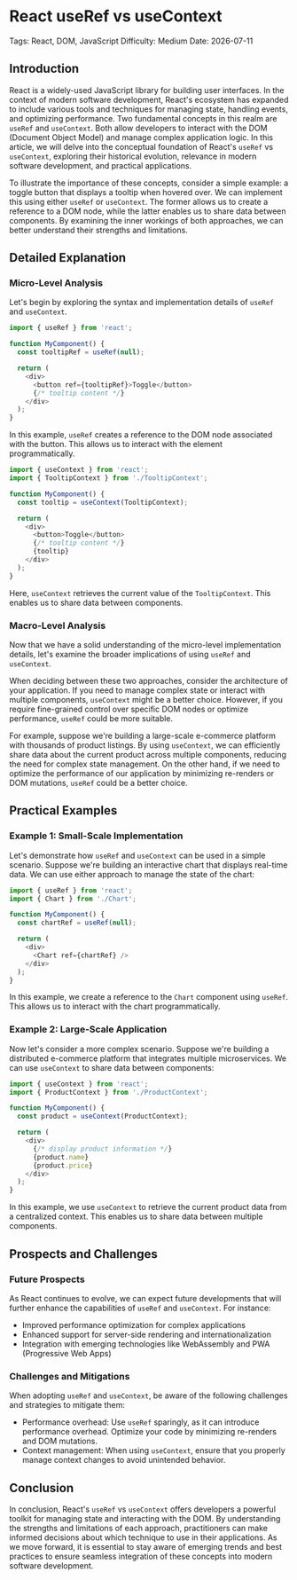 # React useRef vs useContext
Tags: React, DOM, JavaScript
Difficulty: Medium
Date: 2026-07-11

## Introduction

React is a widely-used JavaScript library for building user interfaces. In the context of modern software development, React's ecosystem has expanded to include various tools and techniques for managing state, handling events, and optimizing performance. Two fundamental concepts in this realm are `useRef` and `useContext`. Both allow developers to interact with the DOM (Document Object Model) and manage complex application logic. In this article, we will delve into the conceptual foundation of React's `useRef` vs `useContext`, exploring their historical evolution, relevance in modern software development, and practical applications.

To illustrate the importance of these concepts, consider a simple example: a toggle button that displays a tooltip when hovered over. We can implement this using either `useRef` or `useContext`. The former allows us to create a reference to a DOM node, while the latter enables us to share data between components. By examining the inner workings of both approaches, we can better understand their strengths and limitations.

## Detailed Explanation

### Micro-Level Analysis

Let's begin by exploring the syntax and implementation details of `useRef` and `useContext`.

```javascript
import { useRef } from 'react';

function MyComponent() {
  const tooltipRef = useRef(null);

  return (
    <div>
      <button ref={tooltipRef}>Toggle</button>
      {/* tooltip content */}
    </div>
  );
}
```

In this example, `useRef` creates a reference to the DOM node associated with the button. This allows us to interact with the element programmatically.

```javascript
import { useContext } from 'react';
import { TooltipContext } from './TooltipContext';

function MyComponent() {
  const tooltip = useContext(TooltipContext);

  return (
    <div>
      <button>Toggle</button>
      {/* tooltip content */}
      {tooltip}
    </div>
  );
}
```

Here, `useContext` retrieves the current value of the `TooltipContext`. This enables us to share data between components.

### Macro-Level Analysis

Now that we have a solid understanding of the micro-level implementation details, let's examine the broader implications of using `useRef` and `useContext`.

When deciding between these two approaches, consider the architecture of your application. If you need to manage complex state or interact with multiple components, `useContext` might be a better choice. However, if you require fine-grained control over specific DOM nodes or optimize performance, `useRef` could be more suitable.

For example, suppose we're building a large-scale e-commerce platform with thousands of product listings. By using `useContext`, we can efficiently share data about the current product across multiple components, reducing the need for complex state management. On the other hand, if we need to optimize the performance of our application by minimizing re-renders or DOM mutations, `useRef` could be a better choice.

## Practical Examples

### Example 1: Small-Scale Implementation

Let's demonstrate how `useRef` and `useContext` can be used in a simple scenario. Suppose we're building an interactive chart that displays real-time data. We can use either approach to manage the state of the chart:

```javascript
import { useRef } from 'react';
import { Chart } from './Chart';

function MyComponent() {
  const chartRef = useRef(null);

  return (
    <div>
      <Chart ref={chartRef} />
    </div>
  );
}
```

In this example, we create a reference to the `Chart` component using `useRef`. This allows us to interact with the chart programmatically.

### Example 2: Large-Scale Application

Now let's consider a more complex scenario. Suppose we're building a distributed e-commerce platform that integrates multiple microservices. We can use `useContext` to share data between components:

```javascript
import { useContext } from 'react';
import { ProductContext } from './ProductContext';

function MyComponent() {
  const product = useContext(ProductContext);

  return (
    <div>
      {/* display product information */}
      {product.name}
      {product.price}
    </div>
  );
}
```

In this example, we use `useContext` to retrieve the current product data from a centralized context. This enables us to share data between multiple components.

## Prospects and Challenges

### Future Prospects

As React continues to evolve, we can expect future developments that will further enhance the capabilities of `useRef` and `useContext`. For instance:

* Improved performance optimization for complex applications
* Enhanced support for server-side rendering and internationalization
* Integration with emerging technologies like WebAssembly and PWA (Progressive Web Apps)

### Challenges and Mitigations

When adopting `useRef` and `useContext`, be aware of the following challenges and strategies to mitigate them:

* Performance overhead: Use `useRef` sparingly, as it can introduce performance overhead. Optimize your code by minimizing re-renders and DOM mutations.
* Context management: When using `useContext`, ensure that you properly manage context changes to avoid unintended behavior.

## Conclusion

In conclusion, React's `useRef` vs `useContext` offers developers a powerful toolkit for managing state and interacting with the DOM. By understanding the strengths and limitations of each approach, practitioners can make informed decisions about which technique to use in their applications. As we move forward, it is essential to stay aware of emerging trends and best practices to ensure seamless integration of these concepts into modern software development.